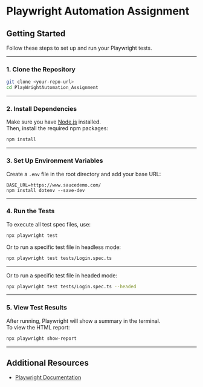# Playwright Automation Assignment

## Getting Started

Follow these steps to set up and run your Playwright tests.

---

### 1. Clone the Repository

```sh
git clone <your-repo-url>
cd PlayWrightAutomation_Assignment
```

---

### 2. Install Dependencies

Make sure you have [Node.js](https://nodejs.org/) installed.  
Then, install the required npm packages:

```sh
npm install
```

---

### 3. Set Up Environment Variables

Create a `.env` file in the root directory and add your base URL:

```env
BASE_URL=https://www.saucedemo.com/
npm install dotenv --save-dev
```

---

### 4. Run the Tests

To execute all test spec files, use:

```sh
npx playwright test
```

Or to run a specific test file in headless mode:

```sh
npx playwright test tests/Login.spec.ts 
```

---

Or to run a specific test file in headed mode:

```sh
npx playwright test tests/Login.spec.ts --headed
```

---

### 5. View Test Results

After running, Playwright will show a summary in the terminal.  
To view the HTML report:

```sh
npx playwright show-report
```

---

## Additional Resources

- [Playwright Documentation](https://playwright.dev/docs/intro)

